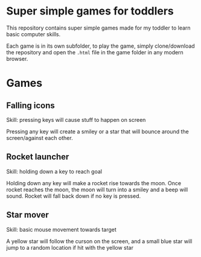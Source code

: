 # Super simple games for toddlers
This repository contains super simple games made for my toddler to learn basic computer skills. 

Each game is in its own subfolder, to play the game, simply clone/download the repository and open the `.html` file in the game folder in any modern browser.

# Games
## Falling icons
Skill: pressing keys will cause stuff to happen on screen

Pressing any key will create a smiley or a star that will bounce around the screen/against each other.

## Rocket launcher
Skill: holding down a key to reach goal

Holding down any key will make a rocket rise towards the moon. Once rocket reaches the moon, the moon will turn into a smiley and a beep will sound. Rocket will fall back down if no key is pressed.

## Star mover
Skill: basic mouse movement towards target

A yellow star will follow the curson on the screen, and a small blue star will jump to a random location if hit with the yellow star
